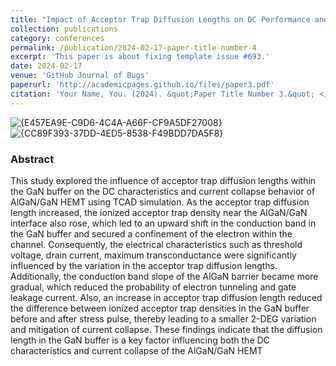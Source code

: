 ```yaml
---
title: "Impact of Acceptor Trap Diffusion Lengths on DC Performance and Current Collapse of AlGaN/GaN HEMTs : A Simulation Study"
collection: publications
category: conferences
permalink: /publication/2024-02-17-paper-title-number-4
excerpt: 'This paper is about fixing template issue #693.'
date: 2024-02-17
venue: 'GitHub Journal of Bugs'
paperurl: 'http://academicpages.github.io/files/paper3.pdf'
citation: 'Your Name, You. (2024). &quot;Paper Title Number 3.&quot; <i>GitHub Journal of Bugs</i>. 1(3).'
---
```

![{E457EA9E-C9D6-4C4A-A66F-CF9A5DF27008}](https://github.com/user-attachments/assets/e31cfdad-e116-4b16-b107-3f8f640de2bc)
![{CC89F393-37DD-4ED5-8538-F49BDD7DA5F8}](https://github.com/user-attachments/assets/6716ac25-d3d8-4cc6-b286-8a3e416c6737)

### Abstract
<div class="justify-text">
 This study explored the influence of acceptor trap diffusion lengths within the GaN buffer on the DC characteristics and current collapse behavior of AlGaN/GaN
 HEMT using TCAD simulation. As the acceptor trap diffusion length increased, the ionized acceptor trap density near the AlGaN/GaN interface also rose, which
 led to an upward shift in the conduction band in the GaN buffer and secured a confinement of the electron within the channel. Consequently, the electrical
 characteristics such as threshold voltage, drain current, maximum transconductance were significantly influenced by the variation in the acceptor trap diffusion
 lengths. Additionally, the conduction band slope of the AlGaN barrier became more gradual, which reduced the probability of electron tunneling and gate leakage
 current. Also, an increase in acceptor trap diffusion length reduced the difference between ionized acceptor trap densities in the GaN buffer before and after stress
 pulse, thereby leading to a smaller 2-DEG variation and mitigation of current collapse. These findings indicate that the diffusion length in the GaN buffer is a key
 factor influencing both the DC characteristics and current collapse of the AlGaN/GaN HEMT
 </div>
